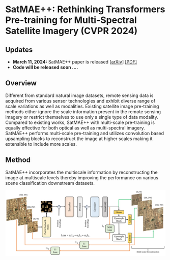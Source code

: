 # SatMAE++: Rethinking Transformers Pre-training for Multi-Spectral Satellite Imagery (CVPR 2024)

## Updates
- **March 11, 2024:** SatMAE++ paper is released [[arXiv]](https://arxiv.org/abs/2403.05419)  [[PDF]](https://arxiv.org/pdf/2403.05419.pdf)
- **Code will be released soon ....**

## Overview
Different from standard natural image datasets, remote sensing data is acquired from various sensor technologies and exhibit diverse range of scale variations as well as modalities. Existing satellite image pre-training methods either ignore the scale information present in the remote sensing imagery or restrict themselves to use only a single type of data modality. Compared to existing works, SatMAE++ with multi-scale pre-training is equally effective for both optical as well as multi-spectral imagery. SatMAE++ performs multi-scale pre-training and utilizes convolution based upsampling blocks to reconstruct the image at higher scales making it extensible to include more scales.

## Method
SatMAE++ incorporates the multiscale information by reconstructing the image at multiscale levels thereby improving the performance on various scene classification downstream datasets.

<img width="1096" alt="image" src="images/overall_architecture.png">



